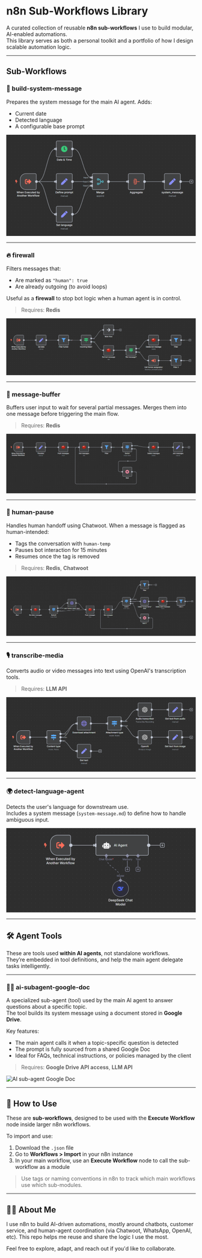 # n8n Sub-Workflows Library

A curated collection of reusable **n8n sub-workflows** I use to build modular, AI-enabled automations.  
This library serves as both a personal toolkit and a portfolio of how I design scalable automation logic.

---

## Sub-Workflows

### 🧠 build-system-message

Prepares the system message for the main AI agent. Adds:

- Current date
- Detected language
- A configurable base prompt

![System message builder](screenshots/build-system-message.png)

---

### 🔥 firewall

Filters messages that:

- Are marked as `"human": true`
- Are already outgoing (to avoid loops)

Useful as a **firewall** to stop bot logic when a human agent is in control.

> Requires: **Redis**

![Firewall workflow](screenshots/firewall.png)

---

### 🧱 message-buffer

Buffers user input to wait for several partial messages.
Merges them into one message before triggering the main flow.

> Requires: **Redis**

![Message buffer](screenshots/message-buffer.png)

---

### 👤 human-pause

Handles human handoff using Chatwoot. When a message is flagged as human-intended:

- Tags the conversation with `human-temp`
- Pauses bot interaction for 15 minutes
- Resumes once the tag is removed

> Requires: **Redis**, **Chatwoot**

![Human pause](screenshots/human-pause.png)

---

### 🎙️ transcribe-media

Converts audio or video messages into text using OpenAI's transcription tools.

> Requires: **LLM API**

![Transcribe media](screenshots/transcribe-media.png)

---

### 🌍 detect-language-agent

Detects the user's language for downstream use.  
Includes a system message (`system-message.md`) to define how to handle ambiguous input.

![Detect language agent](screenshots/detect-language-agent.png)

---

## 🛠 Agent Tools

These are tools used **within AI agents**, not standalone workflows.  
They’re embedded in tool definitions, and help the main agent delegate tasks intelligently.

---

### 🧑‍🏫 ai-subagent-google-doc

A specialized sub-agent (tool) used by the main AI agent to answer questions about a specific topic.  
The tool builds its system message using a document stored in **Google Drive**.

Key features:

- The main agent calls it when a topic-specific question is detected
- The prompt is fully sourced from a shared Google Doc
- Ideal for FAQs, technical instructions, or policies managed by the client

> Requires: **Google Drive API access**, **LLM API**

![AI sub-agent Google Doc](agent-tools/screenshot/ai-subagent-google-doc.png)

---

## 🚀 How to Use

These are **sub-workflows**, designed to be used with the **Execute Workflow** node inside larger n8n workflows.

To import and use:

1. Download the `.json` file
2. Go to **Workflows > Import** in your n8n instance
3. In your main workflow, use an **Execute Workflow** node to call the sub-workflow as a module

> Use tags or naming conventions in n8n to track which main workflows use which sub-modules.

---

## 🙋‍♂️ About Me

I use n8n to build AI-driven automations, mostly around chatbots, customer service, and human-agent coordination (via Chatwoot, WhatsApp, OpenAI, etc).
This repo helps me reuse and share the logic I use the most.

Feel free to explore, adapt, and reach out if you'd like to collaborate.
